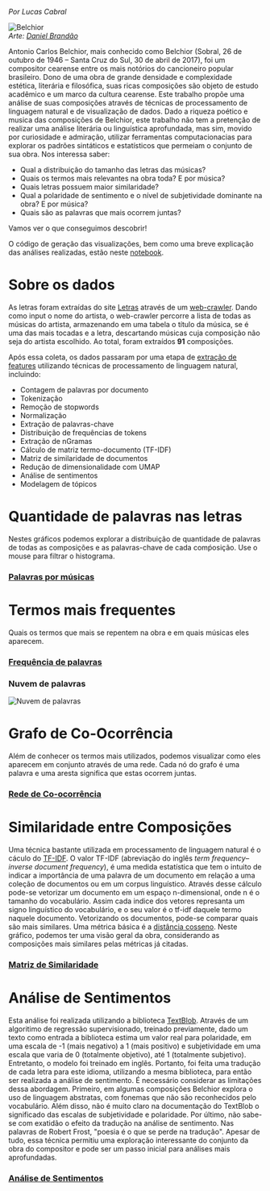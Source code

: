 *Por Lucas Cabral*

![Belchior](https://www.urbanarts.com.br/imagens/produtos/123739/0/Ampliada/amar-e-mudar-as-coisas.jpg)<br>
*Arte: [Daniel Brandão](https://www.estudiodanielbrandao.com/)*

Antonio Carlos Belchior, mais conhecido como Belchior (Sobral, 26 de outubro de 1946 – Santa Cruz do Sul, 30 de abril de 2017), foi um compositor cearense entre os mais notórios do cancioneiro popular brasileiro.  Dono de uma obra de grande densidade e complexidade estética, literária e filosófica, suas ricas composições são objeto de estudo acadêmico e um marco da cultura cearense. Este trabalho propõe uma análise de suas composições através de técnicas de processamento de linguagem natural e de visualização de dados. Dado a riqueza poético e musica das composições de Belchior, este trabalho não tem a pretenção de realizar uma análise literária ou linguística aprofundada, mas sim, movido por curiosidade e admiração, utilizar ferramentas computacionacias para explorar os padrões sintáticos e estatísticos que permeiam o conjunto de sua obra. Nos interessa saber:

- Qual a distribuição do tamanho das letras das músicas?
- Quais os termos mais relevantes na obra toda? E por música?
- Quais letras possuem maior similaridade? 
- Qual a polaridade de sentimento e o nível de subjetividade dominante na obra? E por música? 
- Quais são as palavras que mais ocorrem juntas? 

Vamos ver o que conseguimos descobrir!

O código de geração das visualizações, bem como uma breve explicação das análises realizadas, estão neste [notebook](https://github.com/cabrau/visualizando_belchior/blob/master/visualizando_belchior.ipynb).

# Sobre os dados
As letras foram extraídas do site [Letras](https://www.letras.mus.br/) através de um [web-crawler](https://github.com/cabrau/visualizando_belchior/blob/master/scrapping_lyrics.ipynb). Dando como input o nome do artista, o web-crawler percorre a lista de todas as músicas do artista, armazenando em uma tabela o título da música, se é uma das mais tocadas e a letra, descartando músicas cuja composição não seja do artista escolhido. Ao total, foram extraídos **91** composições.

Após essa coleta, os dados passaram por uma etapa de [extração de features](https://github.com/cabrau/visualizando_belchior/blob/master/pre_processing_text.ipynb) utilizando técnicas de processamento de linguagem natural, incluindo:

* Contagem de palavras por documento
* Tokenização
* Remoção de stopwords
* Normalização
* Extração de palavras-chave
* Distribuição de frequências de tokens
* Extração de nGramas
* Cálculo de matriz termo-documento (TF-IDF)
* Matriz de similaridade de documentos
* Redução de dimensionalidade com UMAP
* Análise de sentimentos
* Modelagem de tópicos

# Quantidade de palavras nas letras
Nestes gráficos podemos explorar a distribuição de quantidade de palavras de todas as composições e as palavras-chave de cada comṕosição. Use o mouse para filtrar o histograma.<br>
### [Palavras por músicas](1_tamanho_musicas.html)

# Termos mais frequentes
Quais os termos que mais se repentem na obra e em quais músicas eles aparecem.<br>
### [Frequência de palavras](2_frequencia_termos.html)<br>
### Nuvem de palavras
![Nuvem de palavras](https://github.com/cabrau/visualizando_belchior/blob/master/wordcloud.png?raw=true)

# Grafo de Co-Ocorrência
Além de conhecer os termos mais utilizados, podemos visualizar como eles aparecem em conjunto através de uma rede. Cada nó do grafo é uma palavra e uma aresta significa que estas ocorrem juntas.<br>
### [Rede de Co-ocorrência](3_network.html)

# Similaridade entre Composições
Uma técnica bastante utilizada em processamento de linguagem natural é o cáculo do [TF-IDF](https://pt.wikipedia.org/wiki/Tf%E2%80%93idf). O valor TF-IDF (abreviação do inglês *term frequency–inverse document frequency*), é uma medida estatística que tem o intuito de indicar a importância de uma palavra de um documento em relação a uma coleção de documentos ou em um corpus linguístico. Através desse cálculo pode-se vetorizar um documento em um espaço n-dimensional, onde n é o tamanho do vocabulário. Assim cada indice dos vetores represanta um signo linguístico do vocabulário, e o seu valor é o tf-idf daquele termo naquele documento. Vetorizando os documentos, pode-se comparar quais são mais similares. Uma métrica básica é a [distância cosseno](https://en.wikipedia.org/wiki/Cosine_similarity). Neste gráfico, podemos ter uma visão geral da obra, considerando as composições mais similares pelas métricas já citadas.<br>
### [Matriz de Similaridade](4_similaridade_musicas.html)

# Análise de Sentimentos
Esta análise foi realizada utilizando a biblioteca [TextBlob](https://textblob.readthedocs.io/en/dev/). Através de um algoritimo de regressão supervisionado, treinado previamente, dado um texto como entrada a biblioteca estima um valor real para polaridade, em uma escala de -1 (mais negativo) a 1 (mais positivo) e subjetividade em uma escala que varia de 0 (totalmente objetivo), até 1 (totalmente subjetivo). Entretanto, o modelo foi treinado em inglês. Portanto, foi feita uma tradução de cada letra para este idioma, utilizando a mesma biblioteca, para então ser realizada a análise de sentimento. É necessário considerar as limitações dessa abordagem. Primeiro, em algumas composições Belchior explora o uso de linguagem abstratas, com fonemas que não são reconhecidos pelo vocabulário. Além disso, não é muito claro na documentação do TextBlob o significado das escalas de subjetividade e polaridade. Por último, não sabe-se com exatidão o efeito da tradução na análise de sentimento. Nas palavras de Robert Frost, "poesia é o que se perde na tradução". Apesar de tudo, essa técnica permitiu uma exploração interessante do conjunto da obra do compositor e pode ser um passo inicial para análises mais aprofundadas.<br> 
### [Análise de Sentimentos](5_sentimentos.html)

